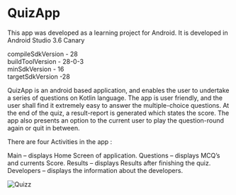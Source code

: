 # QuizApp
This app was developed as a learning project for Android. It is developed in Android Studio 3.6 Canary

compileSdkVersion      - 28  
buildToolVersion          - 28-0-3  
minSdkVersion              - 16  
targetSdkVersion           -28  

QuizApp is an android based application, and enables the user to undertake a series of questions on Kotlin language. The app is user friendly, and the user shall find it extremely easy to answer the multiple-choice questions. At the end of the quiz, a result-report is generated which states the score. The app also presents an option to the current user to play the question-round again or quit in between.

There are four Activities in the app :

Main – displays Home Screen of application.
Questions – displays MCQ’s and currents Score.
Results – displays Results after finishing the quiz.
Developers – displays the information about the developers.

![Quizz](https://user-images.githubusercontent.com/68370434/198864477-b8325b1e-a598-4506-a475-1c2f09d133af.jpg)
